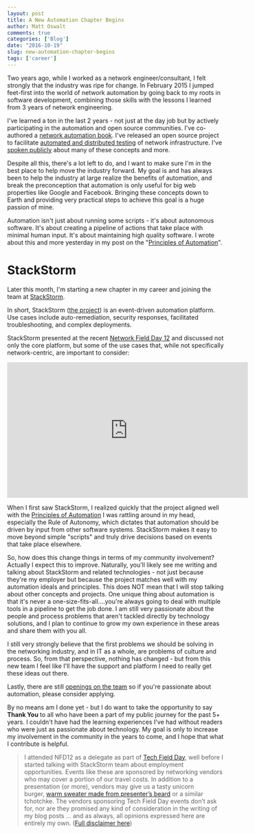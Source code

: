 ```yaml
---
layout: post
title: A New Automation Chapter Begins
author: Matt Oswalt
comments: true
categories: ['Blog']
date: "2016-10-19"
slug: new-automation-chapter-begins
tags: ['career']
---
```



Two years ago, while I worked as a network engineer/consultant, I felt strongly that the industry was ripe for change. In February 2015 I jumped feet-first into the world of network automation by going back to my roots in software development, combining those skills with the lessons I learned from 3 years of network engineering.

I've learned a ton in the last 2 years - not just at the day job but by actively participating in the automation and open source communities. I've co-authored a [network automation book](https://oswalt.dev/2015/12/training-next-generation-network-engineer/). I've released an open source project to facilitate [automated and distributed testing](https://oswalt.dev/2016/03/test-driven-network-automation/) of network infrastructure. I've [spoken publicly](https://oswalt.dev/2016/04/interop-vegas-2016/) about many of these concepts and more.

Despite all this, there's a lot left to do, and I want to make sure I'm in the best place to help move the industry forward. My goal is and has always been to help the industry at large realize the benefits of automation, and break the preconception that automation is only useful for big web properties like Google and Facebook. Bringing these concepts down to Earth and providing very practical steps to achieve this goal is a huge passion of mine.

Automation isn't just about running some scripts - it's about autonomous software. It's about creating a pipeline of actions that take place with minimal human input. It's about maintaining high quality software. I wrote about this and more yesterday in my post on the "[Principles of Automation](https://oswalt.dev/2016/10/principles-of-automation/)". 

# StackStorm

Later this month, I'm starting a new chapter in my career and joining the team at [StackStorm](https://stackstorm.com/).

In short, StackStorm ([the project](https://github.com/StackStorm/st2)) is an event-driven automation platform. Use cases include auto-remediation, security responses, facilitated troubleshooting, and complex deployments.

StackStorm presented at the recent [Network Field Day 12](http://techfieldday.com/event/nfd12/) and discussed not only the core platform, but some of the use cases that, while not specifically network-centric, are important to consider:

<div style="text-align:center;"><iframe width="560" height="315" src="https://www.youtube.com/embed/M_hacp2qd70" frameborder="0" allowfullscreen></iframe></div>

When I first saw StackStorm, I realized quickly that the project aligned well with the [Principles of Automation](https://oswalt.dev/2016/10/principles-of-automation/) I was rattling around in my head, especially the Rule of Autonomy, which dictates that automation should be driven by input from other software systems. StackStorm makes it easy to move beyond simple "scripts" and truly drive decisions based on events that take place elsewhere.

So, how does this change things in terms of my community involvement? Actually I expect this to improve. Naturally, you'll likely see me writing and talking about StackStorm and related technologies - not just because they're my employer but because the project matches well with my automation ideals and principles. This does NOT mean that I will stop talking about other concepts and projects. One unique thing about automation is that it's never a one-size-fits-all....you're always going to deal with multiple tools in a pipeline to get the job done. I am still very passionate about the people and process problems that aren't tackled directly by technology solutions, and I plan to continue to grow my own experience in these areas and share them with you all.

I still very strongly believe that the first problems we should be solving in the networking industry, and in IT as a whole, are problems of culture and process. So, from that perspective, nothing has changed - but from this new team I feel like I'll have the support and platform I need to really get these ideas out there.

Lastly, there are still [openings on the team](https://stackstorm.com/careers/) so if you're passionate about automation, please consider applying.

By no means am I done yet - but I do want to take the opportunity to say **Thank You** to all who have been a part of my public journey for the past 5+ years. I couldn't have had the learning experiences I've had without readers who were just as passionate about technology. My goal is only to increase my involvement in the community in the years to come, and I hope that what I contribute is helpful.

> I attended NFD12 as a delegate as part of [Tech Field Day](http://techfieldday.com/about/), well before I started talking with StackStorm team about employment opportunities. Events like these are sponsored by networking vendors who may cover a portion of our travel costs. In addition to a presentation (or more), vendors may give us a tasty unicorn burger, [warm sweater made from presenter’s beard](http://www.youtube.com/watch?v=oQrJk9JzW8o) or a similar tchotchke. The vendors sponsoring Tech Field Day events don’t ask for, nor are they promised any kind of consideration in the writing of my blog posts … and as always, all opinions expressed here are entirely my own. ([Full disclaimer here](https://oswalt.dev/disclaimers/))